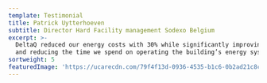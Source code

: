 ```yaml
---
template: Testimonial
title: Patrick Uytterhoeven
subtitle: Director Hard Facility management Sodexo Belgium
excerpt: >-
  DeltaQ reduced our energy costs with 30% while significantly improving comfort
  and reducing the time we spend on operating the building’s energy systems.
sortweight: 5
featuredImage: 'https://ucarecdn.com/79f4f13d-0936-4535-b1c6-0b2ad21c8cad/'
---
```


